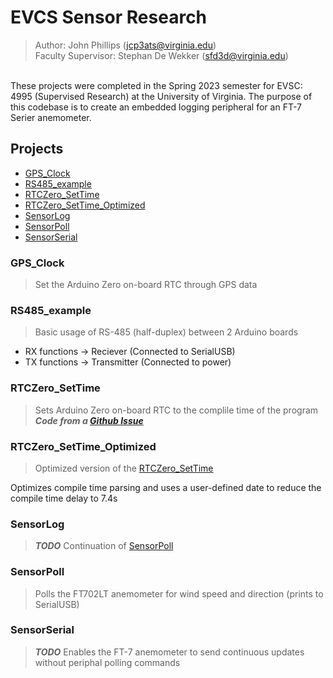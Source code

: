 # EVCS Sensor Research

>Author: John Phillips (jcp3ats@virginia.edu) <br>
Faculty Supervisor: Stephan De Wekker (sfd3d@virginia.edu)
<br>
These projects were completed in the Spring 2023 semester for EVSC: 4995 (Supervised Research) at the University of Virginia.  The purpose of this codebase is to create an embedded logging peripheral for an FT-7 Serier anemometer.


## Projects
* [GPS_Clock](#gps_clock)
* [RS485_example](#rs485_example)
* [RTCZero_SetTime](#rtczero_settime)
* [RTCZero_SetTime_Optimized](#rtczero_settime_optimized)
* [SensorLog](#sensorlog)
* [SensorPoll](#sensorpoll)
* [SensorSerial](#sensorserial)

### GPS_Clock

> Set the Arduino Zero on-board RTC through GPS data

### RS485_example
> Basic usage of RS-485 (half-duplex) between 2 Arduino boards
- RX functions -> Reciever (Connected to SerialUSB)
- TX functions -> Transmitter (Connected to power)

### RTCZero_SetTime
> Sets Arduino Zero on-board RTC to the complile time of the program <br>
***Code from a [Github Issue](https://github.com/arduino-libraries/RTCZero/issues/53)***

### RTCZero_SetTime_Optimized
> Optimized version of the [RTCZero_SetTime](#rtczero_settime)

Optimizes compile time parsing and uses a user-defined date to reduce the compile time delay to 7.4s

### SensorLog
> ***TODO*** Continuation of [SensorPoll](#sensorpoll)

### SensorPoll
> Polls the FT702LT anemometer for wind speed and direction (prints to SerialUSB)

### SensorSerial
> ***TODO*** Enables the FT-7 anemometer to send continuous updates without periphal polling commands
